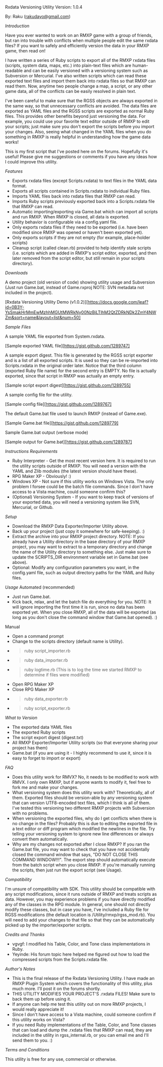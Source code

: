 Rxdata Versioning Utility
Version: 1.0.4

By: Raku (rakudayo@gmail.com)

*Introduction*

Have you ever wanted to work on an RMXP game with a group of friends, but ran into trouble with conflicts when multiple people edit the same rxdata files? If you want to safely and efficiently version the data in your RMXP game, then read on!

I have written a series of Ruby scripts to export all of the RMXP rxdata files (scripts, system data, maps, etc.) into plain-text files which are human-readable and can be easily versioned with a versioning system such as Subversion or Mercurial. I've also written scripts which can read these exported text files and import them back into rxdata files so that RMXP can read them. Now, anytime two people change a map, a script, or any other game data, all of the conflicts can be easily resolved in plain text.

I've been careful to make sure that the RGSS objects are always exported in the same way, so that unnecessary conflicts are avoided. The data files are exported as YAML files and the RGSS scripts are exported as normal Ruby files. This provides other benefits beyond just versioning the data. For example, you could use your favorite text editor outside of RMXP to edit your scripts; just make sure you don't export the scripts before you import your changes. Also, seeing what changed in the YAML files when you do something in RMXP is really helpful in understanding how the game data works!

This is my first script that I've posted here on the forums. Hopefully it's useful! Please give me suggestions or comments if you have any ideas how I could improve this utility.


*Features*

* Exports rxdata files (except Scripts.rxdata) to text files in the YAML data format.
* Exports all scripts contained in Scripts.rxdata to individual Ruby files.
* Imports YAML files back into rxdata files that RMXP can read.
* Imports Ruby scripts previously exported back into a Scripts.rxdata file that RMXP can read.
* Automatic importing/exporting via Game.bat which can import all scripts and run RMXP. When RMXP is closed, all data is exported.
* Utility behavior is configurable via a config.yaml file.
* Only exports rxdata files if they need to be exported (i.e. have been modified since RMXP was opened or haven't been exported yet).
* Only exports scripts if they are not empty (for example, place-holder scripts)
* Cleanup script (called clean.rb) provided to help identify stale scripts (i.e. scripts which are added in RMXP's script editor, exported, and then later removed from the script editor, but still remain in your scripts directory).


*Downloads*

A demo project (old version of code) showing utility usage and Subversion (Just run Game.bat, instead of Game.rxproj NOTE: SVN metadata not included in the project).

[Rxdata Versioning Utility Demo (v1.0.2)][https://docs.google.com/leaf?id=0B3Y-YsSmakHrMmEwMzhhMGUtMWRkNy00NzBiLTlhM2QtZDRkNDk2ZmY4NWZm&sort=name&layout=list&num=50]


*Sample Files*

A sample YAML file exported from System.rxdata.

[Sample exported YAML file][https://gist.github.com/1289747]

A sample export digest. This file is generated by the RGSS script exporter and is a list of all exported scripts. It is used so they can be re-imported into Scripts.rxdata in the original order later. Notice that the third column (exported Ruby file name) for the second entry is EMPTY. No file is actually exported, since that script in RMXP was actually an empty entry.

[Sample script export digest][https://gist.github.com/1289755]

A sample config file for the utility.

[Sample config file][https://gist.github.com/1289767]

The default Game.bat file used to launch RMXP (instead of Game.exe).

[Sample Game.bat file][https://gist.github.com/1289779]

Sample Game.bat output (verbose mode)

[Sample output for Game.bat][https://gist.github.com/1289787]


*Instructions*
_Requirements_

* Ruby Interpreter - Get the most recent version here. It is required to run the utility scripts outside of RMXP. You will need a version with the YAML and Zlib modules (the latest version should have these).
* RPG Maker XP - Obviously! :)
* Windows XP - Not sure if this utility works on Windows Vista. The only problem I forsee could be the batch file commands. Since I don't have access to a Vista machine, could someone confirm this?
* (Optional) Versioning System - If you want to keep track of versions of your exported data, you will need a versioning system like SVN, Mercurial, or Github.

_Setup_

* Download the RMXP Data Exporter/Importer Utility above.
* Back up your project (just copy it somewhere for safe-keeping). :)
* Extract the archive into your RMXP project directory. NOTE: If you already have a Utility directory in the base directory of your RMXP project, you may want to extract to a temporary directory and change the name of the Utility directory to something else. Just make sure to update the SCRIPTS_DIR environment variable set in Game.bat (see above).
* Optional: Modify any configuration parameters you want, in the config.yaml file, such as output directory paths for the YAML and Ruby files.

_Usage_
Automated (recommended)

* Just run Game.bat.
* Kick back, relax, and let the batch file do everything for you. NOTE: It will ignore importing the first time it is run, since no data has been exported yet. When you close RMXP, all of the data will be exported (as long as you don't close the command window that Game.bat opened). :)

Manual

* Open a command prompt
* Change to the scripts directory (default name is Utility).
* > ruby script_importer.rb
* > ruby data_importer.rb
* > ruby logtime.rb (This is to log the time we started RMXP to determine if files were modified)
* Open RPG Maker XP
* Close RPG Maker XP
* > ruby data_exporter.rb
* > ruby script_exporter.rb

_What to Version_

* The exported data YAML files
* The exported Ruby scripts
* The script export digest (digest.txt)
* All RMXP Exporter/Importer Utility scripts (so that everyone sharing your project has them)
* Game.bat (if you are using it - I highly recommend to use it, since it is easy to forget to import or export)


*FAQ*

* Does this utility work for RMVX? No, it needs to be modified to work with RMVX. I only own RMXP, but if anyone wants to modify it, feel free to fork me and make your changes.
* What versioning system does this utility work with? Theoretically, all of them. Exported files should be version-able by any versioning system that can version UTF8-encoded text files, which I think is all of them. I've tested this versioning two different RMXP projects with Subversion with no problems.
* When versioning the exported files, why do I get conflicts when there is no change in the files? Probably this is due to editing the exported file in a text editor or diff program which modified the newlines in the file. Try telling your versioning system to ignore new line differences or always convert them automatically.
* Why are my changes not exported after I close RMXP? If you ran the Game.bat file, you may want to check that you have not accidentally closed the command window that says, "DO NOT CLOSE THIS COMMAND WINDOW!!!". The export step should automatically execute from the batch script when you close RMXP. If you're manually running the scripts, then just run the export script (see Usage).


*Compatibility*

I'm unsure of compatibility with SDK.
This utility should be compatible with any script modifications, since it runs outside of RMXP and treats scripts as data. However, you may experience problems if you have directly modified any of the classes in the RPG module. In general, one should not directly modify these classes, but in case you have, I've included a Ruby file for RGSS modifications (the default location is /Utility/rmxp/rgss_mod.rb). You will need to add your changes to that file so that they can be automatically picked up by the importer/exporter scripts.


*Credits and Thanks*

* vgvgf: I modified his Table, Color, and Tone class implementations in Ruby.
* Yeyinde: His forum topic here helped me figured out how to load the compressed scripts from the Scripts.rxdata file.


*Author's Notes*

* This is the final release of the Rxdata Versioning Utility. I have made an RMXP Plugin System which covers the functionality of this utility, plus much more. I'll post it on the forums shortly.
* THIS UTILITY MODIFIES YOUR PROJECT'S .rxdata FILES! Make sure to back them up before using it.
* If anyone can help me test this utility out on more RMXP projects, I would really appreciate it!
* Since I don't have access to a Vista machine, could someone confirm if this utility works on Vista?
* If you need Ruby implementations of the Table, Color, and Tone classes that can load and dump the .rxdata files that RMXP can read, they are included in the utility in rgss_internal.rb, or you can email me and I'll send them to you. :)


*Terms and Conditions*

This utility is free for any use, commercial or otherwise.